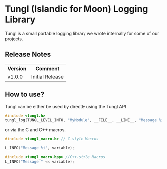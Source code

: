 # Tungl (Islandic for Moon) Logging Library

Tungl is a small portable logging library we wrote internally for some of our
projects.

## Release Notes
<table>
<tr><th>Version</th><th>Comment</th></tr>

<tr><td>v1.0.0</td><td>
Initial Release
</td></tr>

</table>

## How to use?
Tungl can be either be used by directly using the Tungl API

```c
#include <tungl.h>
tungl_log(TUNGL_LEVEL_INFO, "MyModule", __FILE__, __LINE__, "Message %i", variable);
```

or via the C and C++ macros.

```c
#include <tungl_macro.h> // C-style Macros

L_INFO("Message %i", variable);
```

```c++
#include <tungl_macro.hpp> //C++-style Macros
L_INFO("Message " << variable);
```